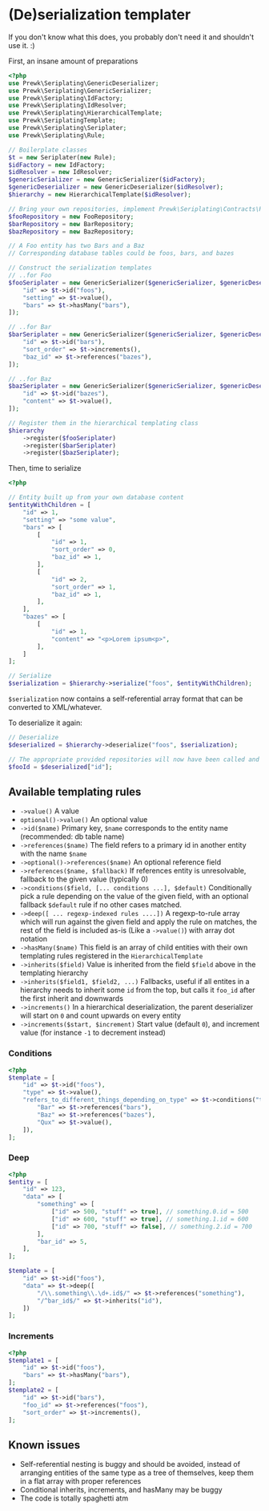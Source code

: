 (De)serialization templater
====================

If you don't know what this does, you probably don't need it and shouldn't use it. :)

First, an insane amount of preparations

````php
<?php
use Prewk\Seriplating\GenericDeserializer;
use Prewk\Seriplating\GenericSerializer;
use Prewk\Seriplating\IdFactory;
use Prewk\Seriplating\IdResolver;
use Prewk\Seriplating\HierarchicalTemplate;
use Prewk\SeriplatingTemplate;
use Prewk\Seriplating\Seriplater;
use Prewk\Seriplating\Rule;

// Boilerplate classes
$t = new Seriplater(new Rule);
$idFactory = new IdFactory;
$idResolver = new IdResolver;
$genericSerializer = new GenericSerializer($idFactory);
$genericDeserializer = new GenericDeserializer($idResolver);
$hierarchy = new HierarchicalTemplate($idResolver);

// Bring your own repositories, implement Prewk\Seriplating\Contracts\RepositoryInterface
$fooRepository = new FooRepository;
$barRepository = new BarRepository;
$bazRepository = new BazRepository;

// A Foo entity has two Bars and a Baz
// Corresponding database tables could be foos, bars, and bazes

// Construct the serialization templates
// ..for Foo
$fooSeriplater = new GenericSerializer($genericSerializer, $genericDeserializer, fooRepository, [
    "id" => $t->id("foos"),
    "setting" => $t->value(),
    "bars" => $t->hasMany("bars"),
]);

// ..for Bar
$barSeriplater = new GenericSerializer($genericSerializer, $genericDeserializer, barRepository, [
    "id" => $t->id("bars"),
    "sort_order" => $t->increments(),
    "baz_id" => $t->references("bazes"),
]);

// ..for Baz
$bazSeriplater = new GenericSerializer($genericSerializer, $genericDeserializer, bazRepository, [
    "id" => $t->id("bazes"),
    "content" => $t->value(),
]);

// Register them in the hierarchical templating class
$hierarchy
    ->register($fooSeriplater)
    ->register($barSeriplater)
    ->register($bazSeriplater);
````

Then, time to serialize

````php
<?php

// Entity built up from your own database content
$entityWithChildren = [
    "id" => 1,
    "setting" => "some value",
    "bars" => [
        [
            "id" => 1,
            "sort_order" => 0,
            "baz_id" => 1,
        ],
        [
            "id" => 2,
            "sort_order" => 1,
            "baz_id" => 1,
        ],
    ],
    "bazes" => [
        [
            "id" => 1,
            "content" => "<p>Lorem ipsum<p>",
        ],
    ]
];

// Serialize
$serialization = $hierarchy->serialize("foos", $entityWithChildren);
````

`$serialization` now contains a self-referential array format that can be converted to XML/whatever.

To deserialize it again:

````php
// Deserialize
$deserialized = $hierarchy->deserialize("foos", $serialization);

// The appropriate provided repositories will now have been called and entities will be created in the db
$fooId = $deserialized["id"];
````

## Available templating rules

* `->value()` A value
* `optional()->value()` An optional value
* `->id($name)` Primary key, `$name` corresponds to the entity name (recommended: db table name)
* `->references($name)` The field refers to a primary id in another entity with the name `$name`
* `->optional()->references($name)` An optional reference field
* `->references($name, $fallback)` If references entity is unresolvable, fallback to the given value (typically 0)
* `->conditions($field, [... conditions ...], $default)` Conditionally pick a rule depending on the value of the given field, with an optional fallback `$default` rule if no other cases matched.
* `->deep([ ... regexp-indexed rules ....])` A regexp-to-rule array which will run against the given field and apply the rule on matches, the rest of the field is included as-is (Like a `->value()`) with array dot notation
* `->hasMany($name)` This field is an array of child entities with their own templating rules registered in the `HierarchicalTemplate`
* `->inherits($field)` Value is inherited from the field `$field` above in the templating hierarchy
* `->inherits($field1, $field2, ...)` Fallbacks, useful if all entites in a hierarchy needs to inherit some `id` from the top, but calls it `foo_id` after the first inherit and downwards
* `->increments()` In a hierarchical deserialization, the parent deserializer will start on `0` and count upwards on every entity
* `->increments($start, $increment)` Start value (default `0`), and increment value (for instance `-1` to decrement instead)

### Conditions

````php
<?php
$template = [
    "id" => $t->id("foos"),
    "type" => $t->value(),
    "refers_to_different_things_depending_on_type" => $t->conditions("type", [
        "Bar" => $t->references("bars"),
        "Baz" => $t->references("bazes"),
        "Qux" => $t->value(),
    ]),
];
````

### Deep

````php
<?php
$entity = [
    "id" => 123,
    "data" => [
        "something" => [
            ["id" => 500, "stuff" => true], // something.0.id = 500
            ["id" => 600, "stuff" => true], // something.1.id = 600
            ["id" => 700, "stuff" => false], // something.2.id = 700
        ],
        "bar_id" => 5,
    ],
];

$template = [
    "id" => $t->id("foos"),
    "data" => $t->deep([
        "/\\.something\\.\d+.id$/" => $t->references("something"),
        "/^bar_id$/" => $t->inherits("id"),
    ])
];
````

### Increments
````php
<?php
$template1 = [
    "id" => $t->id("foos"),
    "bars" => $t->hasMany("bars"),
];
$template2 = [
    "id" => $t->id("bars"),
    "foo_id" => $t->references("foos"),
    "sort_order" => $t->increments(),
];
````

## Known issues

* Self-referential nesting is buggy and should be avoided, instead of arranging entities of the same type as a tree of themselves, keep them in a flat array with proper references
* Conditional inherits, increments, and hasMany may be buggy
* The code is totally spaghetti atm